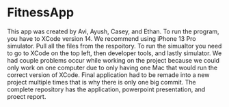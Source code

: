 # FitnessApp
This app was created by Avi, Ayush, Casey, and Ethan.
To run the program, you have to XCode version 14. We recommend using iPhone 13 Pro simulator.
Pull all the files from the respoitory.
To run the simualtor you need to go to XCode on the top left, then developer tools, and lastly simulator.
We had couple problems occur while working on the project because we could only work on one computer due to only having one Mac that would run the correct version of XCode.
Final application had to be remade into a new project multiple times that is why there is only one big commit.
The complete repository has the application, powerpoint presentation, and proect report.
